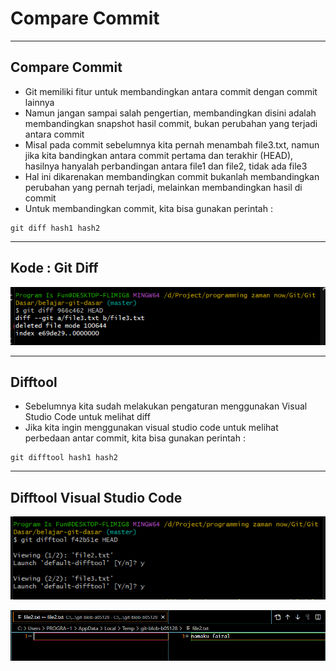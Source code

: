 # Compare Commit

---

## Compare Commit

- Git memiliki fitur untuk membandingkan antara commit dengan commit lainnya
- Namun jangan sampai salah pengertian, membandingkan disini adalah membandingkan snapshot hasil commit, bukan perubahan yang terjadi antara commit
- Misal pada commit sebelumnya kita pernah menambah file3.txt, namun jika kita bandingkan antara commit pertama dan terakhir (HEAD), hasilnya hanyalah perbandingan antara file1 dan file2, tidak ada file3
- Hal ini dikarenakan membandingkan commit bukanlah membandingkan perubahan yang pernah terjadi, melainkan membandingkan hasil di commit
- Untuk membandingkan commit, kita bisa gunakan perintah :
```
git diff hash1 hash2
```

---

## Kode : Git Diff

![1](../assets/img/12/1.PNG)

---

## Difftool

- Sebelumnya kita sudah melakukan pengaturan menggunakan Visual Studio Code untuk melihat diff
- Jika kita ingin menggunakan visual studio code untuk melihat perbedaan antar commit, kita bisa gunakan perintah :
```
git difftool hash1 hash2
```

---

## Difftool Visual Studio Code

![2](../assets/img/12/2.PNG)

![3](../assets/img/12/3.PNG)